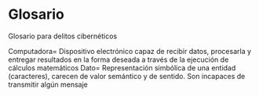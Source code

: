 # Glosario
Glosario para delitos cibernéticos 

Computadora= Dispositivo electrónico capaz de recibir datos, procesarla y entregar resultados en la forma deseada a través de la ejecución de  cálculos matemáticos 
Dato= Representación simbólica de una entidad (caracteres), carecen de valor semántico y de sentido. Son incapaces de transmitir algún mensaje 